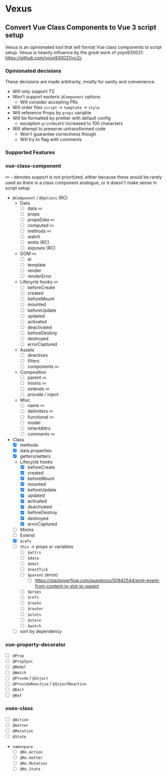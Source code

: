 # Vexus

## Convert Vue Class Components to Vue 3 script setup

Vexus is an opinionated tool that will format Vue class components to script setup. Vexus is heavily influence by the great work of yoyo930021: https://github.com/yoyo930021/vc2c

### Opinionated decisions

These decisions are made arbitrarily, mostly for sanity and convenience.

- Will only support TS
- Won't support esoteric `@Component` options
  - Will consider accepting PRs
- Will order files `script` -> `template` -> `style`
- Will reference Props by `props` variable
- Will be formatted by prettier with default config
  - exception `printWidth` increased to 100 characters
- Will attempt to preserve untransformed code
  - Won't guarantee correctness though
  - Will try to flag with comments

### Supported Features

### vue-class-component

:zzz: - denotes support is not prioritized, either because these would be rarely used as there is a class component analogue, or it doesn't make sense in script setup

- `@Component` / `@Options` (RC)
  - Data
    - [ ] data :zzz:
    - [ ] props
    - [ ] propsData :zzz:
    - [ ] computed :zzz:
    - [ ] methods :zzz:
    - [ ] watch
    - [ ] emits (RC)
    - [ ] exposes (RC)
  - DOM :zzz:
    - [ ] el
    - [ ] template
    - [ ] render
    - [ ] renderError
  - Lifecycle hooks :zzz:
    - [ ] beforeCreate
    - [ ] created
    - [ ] beforeMount
    - [ ] mounted
    - [ ] beforeUpdate
    - [ ] updated
    - [ ] activated
    - [ ] deactivated
    - [ ] beforeDestroy
    - [ ] destroyed
    - [ ] errorCaptured
  - Assets
    - [ ] directives
    - [ ] filters
    - [ ] components :zzz:
  - Composition
    - [ ] parent :zzz:
    - [ ] mixins :zzz:
    - [ ] extends :zzz:
    - [ ] provide / inject
  - Misc
    - [ ] name :zzz:
    - [ ] delimiters :zzz:
    - [ ] functional :zzz:
    - [ ] model
    - [ ] inheritAttrs
    - [ ] comments :zzz:
- Class
  - [x] methods
  - [x] data properties
  - [x] getters/setters
  - Lifecycle hooks
    - [x] beforeCreate
    - [x] created
    - [x] beforeMount
    - [x] mounted
    - [x] beforeUpdate
    - [x] updated
    - [x] activated
    - [x] deactivated
    - [x] beforeDestroy
    - [x] destroyed
    - [x] errorCaptured
  - [ ] Mixins
  - [ ] Extend
  - [x] `$refs`
  - [ ] `this` -> props or variables
    - [ ] `$attrs`
    - [ ] `$data`
    - [ ] `$emit`
    - [ ] `$nextTick`
    - [ ] `$parent` (error)
      - [ ] https://stackoverflow.com/questions/50942544/emit-event-from-content-in-slot-to-parent
    - [ ] `$props`
    - [ ] `$refs`
    - [ ] `$route`
    - [ ] `$router`
    - [ ] `$slots`
    - [ ] `$store`
    - [ ] `$watch`
  - [ ] sort by dependency

### vue-property-decorator

- [ ] `@Prop`
- [ ] `@PropSync`
- [ ] `@Model`
- [ ] `@Watch`
- [ ] `@Provde` / `@Inject`
- [ ] `@ProvideReactive` / `@InjectReactive`
- [ ] `@Emit`
- [ ] `@Ref`

### vuex-class

- [ ] `@Action`
- [ ] `@Getter`
- [ ] `@Mutation`
- [ ] `@State`
- `namespace`
  - [ ] `@Ns.Action`
  - [ ] `@Ns.Getter`
  - [ ] `@Ns.Mutation`
  - [ ] `@Ns.State`
